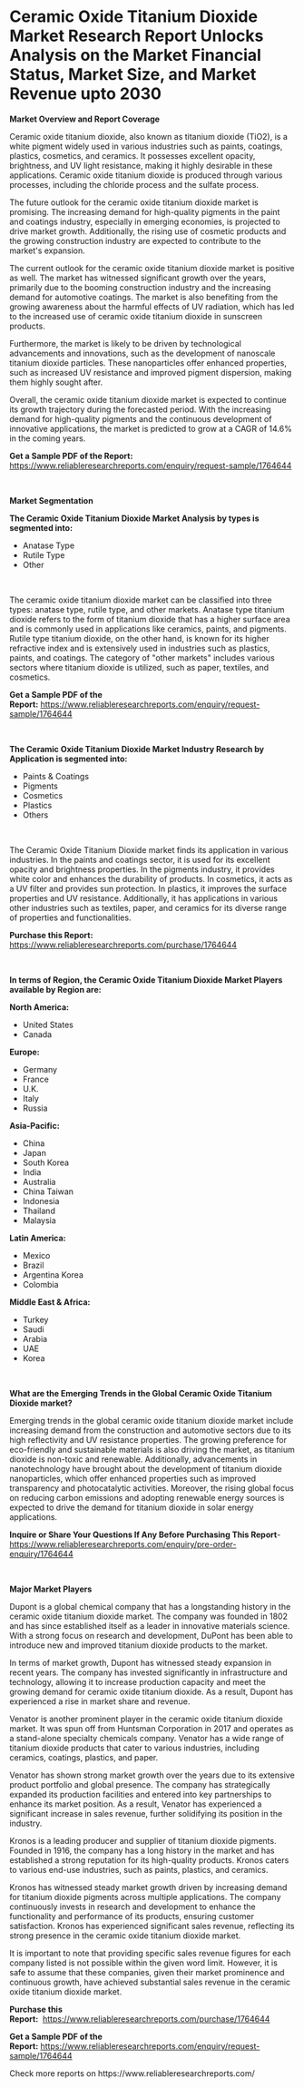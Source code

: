 <p><h1>Ceramic Oxide Titanium Dioxide Market Research Report Unlocks Analysis on the Market Financial Status, Market Size, and Market Revenue upto 2030</h1></p><p><strong>Market Overview and Report Coverage</strong></p>
<p><p>Ceramic oxide titanium dioxide, also known as titanium dioxide (TiO2), is a white pigment widely used in various industries such as paints, coatings, plastics, cosmetics, and ceramics. It possesses excellent opacity, brightness, and UV light resistance, making it highly desirable in these applications. Ceramic oxide titanium dioxide is produced through various processes, including the chloride process and the sulfate process.</p><p>The future outlook for the ceramic oxide titanium dioxide market is promising. The increasing demand for high-quality pigments in the paint and coatings industry, especially in emerging economies, is projected to drive market growth. Additionally, the rising use of cosmetic products and the growing construction industry are expected to contribute to the market's expansion.</p><p>The current outlook for the ceramic oxide titanium dioxide market is positive as well. The market has witnessed significant growth over the years, primarily due to the booming construction industry and the increasing demand for automotive coatings. The market is also benefiting from the growing awareness about the harmful effects of UV radiation, which has led to the increased use of ceramic oxide titanium dioxide in sunscreen products.</p><p>Furthermore, the market is likely to be driven by technological advancements and innovations, such as the development of nanoscale titanium dioxide particles. These nanoparticles offer enhanced properties, such as increased UV resistance and improved pigment dispersion, making them highly sought after.</p><p>Overall, the ceramic oxide titanium dioxide market is expected to continue its growth trajectory during the forecasted period. With the increasing demand for high-quality pigments and the continuous development of innovative applications, the market is predicted to grow at a CAGR of 14.6% in the coming years.</p></p>
<p><strong>Get a Sample PDF of the Report:</strong> <a href="https://www.reliableresearchreports.com/enquiry/request-sample/1764644">https://www.reliableresearchreports.com/enquiry/request-sample/1764644</a></p>
<p>&nbsp;</p>
<p><strong>Market Segmentation</strong></p>
<p><strong>The Ceramic Oxide Titanium Dioxide Market Analysis by types is segmented into:</strong></p>
<p><ul><li>Anatase Type</li><li>Rutile Type</li><li>Other</li></ul></p>
<p>&nbsp;</p>
<p><p>The ceramic oxide titanium dioxide market can be classified into three types: anatase type, rutile type, and other markets. Anatase type titanium dioxide refers to the form of titanium dioxide that has a higher surface area and is commonly used in applications like ceramics, paints, and pigments. Rutile type titanium dioxide, on the other hand, is known for its higher refractive index and is extensively used in industries such as plastics, paints, and coatings. The category of "other markets" includes various sectors where titanium dioxide is utilized, such as paper, textiles, and cosmetics.</p></p>
<p><strong>Get a Sample PDF of the Report:</strong>&nbsp;<a href="https://www.reliableresearchreports.com/enquiry/request-sample/1764644">https://www.reliableresearchreports.com/enquiry/request-sample/1764644</a></p>
<p>&nbsp;</p>
<p><strong>The Ceramic Oxide Titanium Dioxide Market Industry Research by Application is segmented into:</strong></p>
<p><ul><li>Paints & Coatings</li><li>Pigments</li><li>Cosmetics</li><li>Plastics</li><li>Others</li></ul></p>
<p>&nbsp;</p>
<p><p>The Ceramic Oxide Titanium Dioxide market finds its application in various industries. In the paints and coatings sector, it is used for its excellent opacity and brightness properties. In the pigments industry, it provides white color and enhances the durability of products. In cosmetics, it acts as a UV filter and provides sun protection. In plastics, it improves the surface properties and UV resistance. Additionally, it has applications in various other industries such as textiles, paper, and ceramics for its diverse range of properties and functionalities.</p></p>
<p><strong>Purchase this Report:</strong>&nbsp; <a href="https://www.reliableresearchreports.com/purchase/1764644">https://www.reliableresearchreports.com/purchase/1764644</a></p>
<p>&nbsp;</p>
<p><strong>In terms of Region, the Ceramic Oxide Titanium Dioxide Market Players available by Region are:</strong></p>
<p>
    <p> <strong> North America: </strong>
        <ul>
            <li>United States</li>
            <li>Canada</li>
        </ul>
        </p> 
    <p> <strong> Europe: </strong>
        <ul>
            <li>Germany</li>
            <li>France</li>
            <li>U.K.</li>
            <li>Italy</li>
            <li>Russia</li>
        </ul>
        </p> 
    <p> <strong> Asia-Pacific: </strong>
        <ul>
            <li>China</li>
            <li>Japan</li>
            <li>South Korea</li>
            <li>India</li>
            <li>Australia</li>
            <li>China Taiwan</li>
            <li>Indonesia</li>
            <li>Thailand</li>
            <li>Malaysia</li>
        </ul>
        </p> 
    <p> <strong> Latin America: </strong>
        <ul>
            <li>Mexico</li>
            <li>Brazil</li>
            <li>Argentina Korea</li>
            <li>Colombia</li>
        </ul>
        </p> 
    <p> <strong> Middle East & Africa: </strong>
        <ul>
            <li>Turkey</li>
            <li>Saudi</li>
            <li>Arabia</li>
            <li>UAE</li>
            <li>Korea</li>
        </ul>
    </p>
    </p>
<p>&nbsp;</p>
<p><strong>What are the Emerging Trends in the Global Ceramic Oxide Titanium Dioxide market?</strong></p>
<p><p>Emerging trends in the global ceramic oxide titanium dioxide market include increasing demand from the construction and automotive sectors due to its high reflectivity and UV resistance properties. The growing preference for eco-friendly and sustainable materials is also driving the market, as titanium dioxide is non-toxic and renewable. Additionally, advancements in nanotechnology have brought about the development of titanium dioxide nanoparticles, which offer enhanced properties such as improved transparency and photocatalytic activities. Moreover, the rising global focus on reducing carbon emissions and adopting renewable energy sources is expected to drive the demand for titanium dioxide in solar energy applications.</p></p>
<p><strong>Inquire or Share Your Questions If Any Before Purchasing This Report</strong>- <a href="https://www.reliableresearchreports.com/enquiry/pre-order-enquiry/1764644">https://www.reliableresearchreports.com/enquiry/pre-order-enquiry/1764644</a></p>
<p>&nbsp;</p>
<p><strong>Major Market Players</strong></p>
<p><p>Dupont is a global chemical company that has a longstanding history in the ceramic oxide titanium dioxide market. The company was founded in 1802 and has since established itself as a leader in innovative materials science. With a strong focus on research and development, DuPont has been able to introduce new and improved titanium dioxide products to the market.</p><p>In terms of market growth, Dupont has witnessed steady expansion in recent years. The company has invested significantly in infrastructure and technology, allowing it to increase production capacity and meet the growing demand for ceramic oxide titanium dioxide. As a result, Dupont has experienced a rise in market share and revenue.</p><p>Venator is another prominent player in the ceramic oxide titanium dioxide market. It was spun off from Huntsman Corporation in 2017 and operates as a stand-alone specialty chemicals company. Venator has a wide range of titanium dioxide products that cater to various industries, including ceramics, coatings, plastics, and paper.</p><p>Venator has shown strong market growth over the years due to its extensive product portfolio and global presence. The company has strategically expanded its production facilities and entered into key partnerships to enhance its market position. As a result, Venator has experienced a significant increase in sales revenue, further solidifying its position in the industry.</p><p>Kronos is a leading producer and supplier of titanium dioxide pigments. Founded in 1916, the company has a long history in the market and has established a strong reputation for its high-quality products. Kronos caters to various end-use industries, such as paints, plastics, and ceramics.</p><p>Kronos has witnessed steady market growth driven by increasing demand for titanium dioxide pigments across multiple applications. The company continuously invests in research and development to enhance the functionality and performance of its products, ensuring customer satisfaction. Kronos has experienced significant sales revenue, reflecting its strong presence in the ceramic oxide titanium dioxide market.</p><p>It is important to note that providing specific sales revenue figures for each company listed is not possible within the given word limit. However, it is safe to assume that these companies, given their market prominence and continuous growth, have achieved substantial sales revenue in the ceramic oxide titanium dioxide market.</p></p>
<p><strong>Purchase this Report:</strong>&nbsp;&nbsp;<a href="https://www.reliableresearchreports.com/purchase/1764644">https://www.reliableresearchreports.com/purchase/1764644</a></p>
<p></p>
<p><strong>Get a Sample PDF of the Report:</strong>&nbsp;<a href="https://www.reliableresearchreports.com/enquiry/request-sample/1764644">https://www.reliableresearchreports.com/enquiry/request-sample/1764644</a></p>
<p>Check more reports on https://www.reliableresearchreports.com/</p>